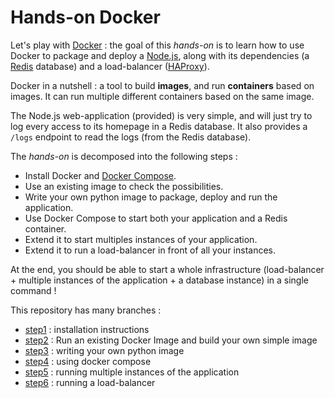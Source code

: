# Hands-on Docker

Let's play with [Docker](https://www.docker.com/) : the goal of this *hands-on* is to learn how to use Docker to package and deploy a [Node.js](https://nodejs.org/), along with its dependencies (a [Redis](http://redis.io/) database) and a load-balancer ([HAProxy](http://www.haproxy.org/)).

Docker in a nutshell : a tool to build **images**, and run **containers** based on images. It can run multiple different containers based on the same image.

The Node.js web-application (provided) is very simple, and will just try to log every access to its homepage in a Redis database. It also provides a `/logs` endpoint to read the logs (from the Redis database).

The *hands-on* is decomposed into the following steps :

* Install Docker and [Docker Compose](https://docs.docker.com/compose/).
* Use an existing image to check the possibilities.
* Write your own python image to package, deploy and run the application.
* Use Docker Compose to start both your application and a Redis container.
* Extend it to start multiples instances of your application.
* Extend it to run a load-balancer in front of all your instances.

At the end, you should be able to start a whole infrastructure (load-balancer + multiple instances of the application + a database instance) in a single command !

This repository has many branches :

* [step1](https://github.com/peppelin/hands-on-docker/tree/step1#readme) : installation instructions
* [step2](https://github.com/peppelin/hands-on-docker/tree/step2#readme) : Run an existing Docker Image and build your own simple image
* [step3](https://github.com/peppelin/hands-on-docker/tree/step3#readme) : writing your own python image
* [step4](https://github.com/peppelin/hands-on-docker/tree/step4#readme) : using docker compose
* [step5](https://github.com/peppelin/hands-on-docker/tree/step5#readme) : running multiple instances of the application
* [step6](https://github.com/peppelin/hands-on-docker/tree/step6#readme) : running a load-balancer
